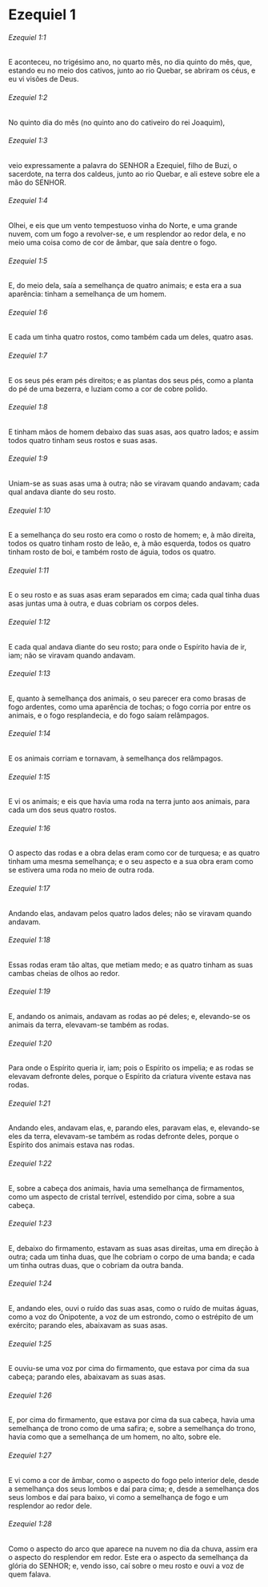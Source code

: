 # Ezequiel 1

###### Ezequiel 1:1

E aconteceu, no trigésimo ano, no quarto mês, no dia quinto do mês, que, estando eu no meio dos cativos, junto ao rio Quebar, se abriram os céus, e eu vi visões de Deus.

###### Ezequiel 1:2

No quinto dia do mês (no quinto ano do cativeiro do rei Joaquim),

###### Ezequiel 1:3

veio expressamente a palavra do SENHOR a Ezequiel, filho de Buzi, o sacerdote, na terra dos caldeus, junto ao rio Quebar, e ali esteve sobre ele a mão do SENHOR.

###### Ezequiel 1:4

Olhei, e eis que um vento tempestuoso vinha do Norte, e uma grande nuvem, com um fogo a revolver-se, e um resplendor ao redor dela, e no meio uma coisa como de cor de âmbar, que saía dentre o fogo.

###### Ezequiel 1:5

E, do meio dela, saía a semelhança de quatro animais; e esta era a sua aparência: tinham a semelhança de um homem.

###### Ezequiel 1:6

E cada um tinha quatro rostos, como também cada um deles, quatro asas.

###### Ezequiel 1:7

E os seus pés eram pés direitos; e as plantas dos seus pés, como a planta do pé de uma bezerra, e luziam como a cor de cobre polido.

###### Ezequiel 1:8

E tinham mãos de homem debaixo das suas asas, aos quatro lados; e assim todos quatro tinham seus rostos e suas asas.

###### Ezequiel 1:9

Uniam-se as suas asas uma à outra; não se viravam quando andavam; cada qual andava diante do seu rosto.

###### Ezequiel 1:10

E a semelhança do seu rosto era como o rosto de homem; e, à mão direita, todos os quatro tinham rosto de leão, e, à mão esquerda, todos os quatro tinham rosto de boi, e também rosto de águia, todos os quatro.

###### Ezequiel 1:11

E o seu rosto e as suas asas eram separados em cima; cada qual tinha duas asas juntas uma à outra, e duas cobriam os corpos deles.

###### Ezequiel 1:12

E cada qual andava diante do seu rosto; para onde o Espírito havia de ir, iam; não se viravam quando andavam.

###### Ezequiel 1:13

E, quanto à semelhança dos animais, o seu parecer era como brasas de fogo ardentes, como uma aparência de tochas; o fogo corria por entre os animais, e o fogo resplandecia, e do fogo saíam relâmpagos.

###### Ezequiel 1:14

E os animais corriam e tornavam, à semelhança dos relâmpagos.

###### Ezequiel 1:15

E vi os animais; e eis que havia uma roda na terra junto aos animais, para cada um dos seus quatro rostos.

###### Ezequiel 1:16

O aspecto das rodas e a obra delas eram como cor de turquesa; e as quatro tinham uma mesma semelhança; e o seu aspecto e a sua obra eram como se estivera uma roda no meio de outra roda.

###### Ezequiel 1:17

Andando elas, andavam pelos quatro lados deles; não se viravam quando andavam.

###### Ezequiel 1:18

Essas rodas eram tão altas, que metiam medo; e as quatro tinham as suas cambas cheias de olhos ao redor.

###### Ezequiel 1:19

E, andando os animais, andavam as rodas ao pé deles; e, elevando-se os animais da terra, elevavam-se também as rodas.

###### Ezequiel 1:20

Para onde o Espírito queria ir, iam; pois o Espírito os impelia; e as rodas se elevavam defronte deles, porque o Espírito da criatura vivente estava nas rodas.

###### Ezequiel 1:21

Andando eles, andavam elas, e, parando eles, paravam elas, e, elevando-se eles da terra, elevavam-se também as rodas defronte deles, porque o Espírito dos animais estava nas rodas.

###### Ezequiel 1:22

E, sobre a cabeça dos animais, havia uma semelhança de firmamentos, como um aspecto de cristal terrível, estendido por cima, sobre a sua cabeça.

###### Ezequiel 1:23

E, debaixo do firmamento, estavam as suas asas direitas, uma em direção à outra; cada um tinha duas, que lhe cobriam o corpo de uma banda; e cada um tinha outras duas, que o cobriam da outra banda.

###### Ezequiel 1:24

E, andando eles, ouvi o ruído das suas asas, como o ruído de muitas águas, como a voz do Onipotente, a voz de um estrondo, como o estrépito de um exército; parando eles, abaixavam as suas asas.

###### Ezequiel 1:25

E ouviu-se uma voz por cima do firmamento, que estava por cima da sua cabeça; parando eles, abaixavam as suas asas.

###### Ezequiel 1:26

E, por cima do firmamento, que estava por cima da sua cabeça, havia uma semelhança de trono como de uma safira; e, sobre a semelhança do trono, havia como que a semelhança de um homem, no alto, sobre ele.

###### Ezequiel 1:27

E vi como a cor de âmbar, como o aspecto do fogo pelo interior dele, desde a semelhança dos seus lombos e daí para cima; e, desde a semelhança dos seus lombos e daí para baixo, vi como a semelhança de fogo e um resplendor ao redor dele.

###### Ezequiel 1:28

Como o aspecto do arco que aparece na nuvem no dia da chuva, assim era o aspecto do resplendor em redor. Este era o aspecto da semelhança da glória do SENHOR; e, vendo isso, caí sobre o meu rosto e ouvi a voz de quem falava.

